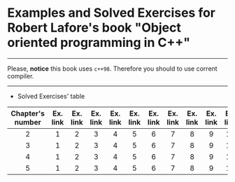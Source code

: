 # Examples and Solved Exercises for Robert Lafore's book "Object oriented programming in C++"

---

Please, **notice** this book uses `c++98`. Therefore you should to use corrent compiler.

---

* Solved Exercises' table

| Chapter's number | Ex. link | Ex. link | Ex. link | Ex. link | Ex. link | Ex. link | Ex. link | Ex. link | Ex. link | Ex. link | Ex. link | Ex. link |
| :---: | :---: | :---: | :---: | :---: | :---: | :---: | :---: | :---: | :---: | :---: | :---: | :---: |
| 2 | 1 | 2 | 3 | 4 | 5 | 6 | 7  | 8 | 9 | 10 | 11 | 12 |
| 3 | 1 | 2 | 3 | 4 | 5 | 6 | 7  | 8 | 9 | 10 | 11 | 12 |
| 4 | 1 | 2 | 3 | 4 | 5 | 6 | 7  | 8 | 9 | 10 | 11 | 12 |
| 5 | 1 | 2 | 3 | 4 | 5 | 6 | 7  | 8 | 9 | 10 | 11 | 12 |
